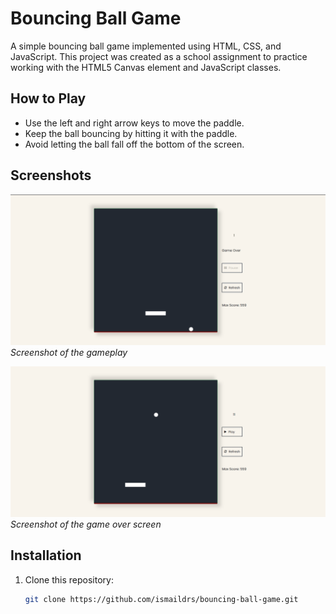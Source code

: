 # Bouncing Ball Game

A simple bouncing ball game implemented using HTML, CSS, and JavaScript. This project was created as a school assignment to practice working with the HTML5 Canvas element and JavaScript classes.

## How to Play

- Use the left and right arrow keys to move the paddle.
- Keep the ball bouncing by hitting it with the paddle.
- Avoid letting the ball fall off the bottom of the screen.

## Screenshots

![Gameplay Screenshot](screenshots/screenshot1.png)
*Screenshot of the gameplay*

![Game Over Screenshot](screenshots/screenshot2.png)
*Screenshot of the game over screen*

## Installation

1. Clone this repository:
   ```bash
   git clone https://github.com/ismaildrs/bouncing-ball-game.git
